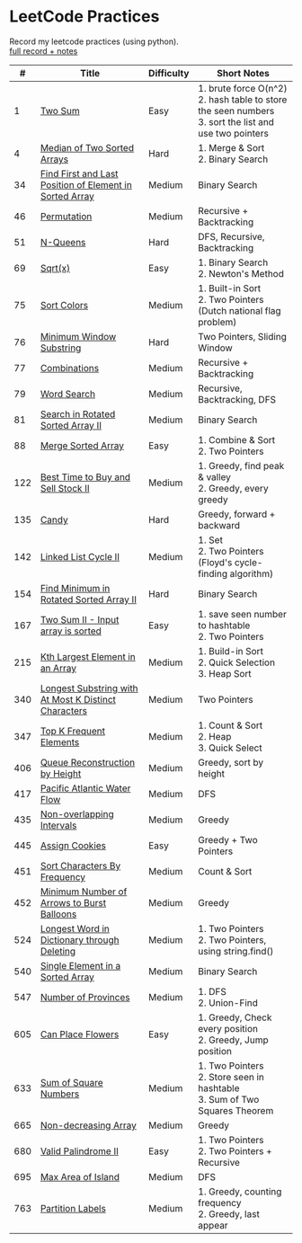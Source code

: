 # LeetCode Practices
Record my leetcode practices (using python).  
[full record + notes](https://melissakuo.notion.site/9eee0cf6d7734f38aa69e9e95f32ccf5?v=cf2906a9c5b6458399737d22d7cd5eb0)

| # | Title | Difficulty | Short Notes |
|---|-------|------------|-------|
| 1 | [Two Sum](https://leetcode.com/problems/two-sum/) | Easy | 1. brute force O(n^2) <br> 2. hash table to store the seen numbers <br> 3. sort the list and use two pointers
| 4 | [Median of Two Sorted Arrays](https://leetcode.com/problems/median-of-two-sorted-arrays/) | Hard | 1. Merge & Sort <br> 2. Binary Search |
| 34 | [Find First and Last Position of Element in Sorted Array](https://leetcode.com/problems/find-first-and-last-position-of-element-in-sorted-array/) | Medium | Binary Search |
| 46 | [Permutation](https://leetcode.com/problems/permutations/) | Medium | Recursive + Backtracking |
| 51 | [N-Queens](https://leetcode.com/problems/n-queens/) | Hard | DFS, Recursive, Backtracking |
| 69 | [Sqrt(x)](https://leetcode.com/problems/sqrtx/) | Easy | 1. Binary Search <br> 2. Newton's Method |
| 75 | [Sort Colors](https://leetcode.com/problems/sort-colors/) | Medium | 1. Built-in Sort <br> 2. Two Pointers (Dutch national flag problem) |
| 76 | [Minimum Window Substring](https://leetcode.com/problems/minimum-window-substring/) | Hard | Two Pointers, Sliding Window |
| 77 | [Combinations](https://leetcode.com/problems/combinations/) | Medium | Recursive + Backtracking |
| 79 | [Word Search](https://leetcode.com/problems/word-search/) | Medium | Recursive, Backtracking, DFS |
| 81 | [Search in Rotated Sorted Array II](https://leetcode.com/problems/search-in-rotated-sorted-array-ii/submissions/) | Medium | Binary Search |
| 88 | [Merge Sorted Array](https://leetcode.com/problems/merge-sorted-array/) | Easy | 1. Combine & Sort <br> 2. Two Pointers |
| 122 | [Best Time to Buy and Sell Stock II](https://leetcode.com/problems/best-time-to-buy-and-sell-stock-ii/) | Medium | 1. Greedy, find peak & valley <br> 2. Greedy, every greedy |
| 135 | [Candy](https://leetcode.com/problems/candy/) | Hard | Greedy, forward + backward |
| 142 | [Linked List Cycle II](https://leetcode.com/problems/linked-list-cycle-ii/) | Medium | 1. Set <br> 2. Two Pointers (Floyd's cycle-finding algorithm) |
| 154 | [Find Minimum in Rotated Sorted Array II](https://leetcode.com/problems/find-minimum-in-rotated-sorted-array-ii/) | Hard | Binary Search |
| 167 | [Two Sum II - Input array is sorted](https://leetcode.com/problems/two-sum-ii-input-array-is-sorted/) | Easy | 1. save seen number to hashtable <br> 2. Two Pointers |
| 215 | [Kth Largest Element in an Array](https://leetcode.com/problems/kth-largest-element-in-an-array/) | Medium | 1. Build-in Sort <br> 2. Quick Selection <br> 3. Heap Sort |
| 340 | [Longest Substring with At Most K Distinct Characters](https://leetcode.com/problems/longest-substring-with-at-most-k-distinct-characters/) | Medium | Two Pointers |
| 347 | [Top K Frequent Elements](https://leetcode.com/problems/top-k-frequent-elements/) | Medium | 1. Count & Sort <br> 2. Heap <br> 3. Quick Select |
| 406 | [Queue Reconstruction by Height](https://leetcode.com/problems/queue-reconstruction-by-height/) | Medium | Greedy, sort by height |
| 417 | [Pacific Atlantic Water Flow](https://leetcode.com/problems/pacific-atlantic-water-flow/) | Medium | DFS |
| 435 | [Non-overlapping Intervals](https://leetcode.com/problems/non-overlapping-intervals/) | Medium | Greedy |
| 445 | [Assign Cookies](https://leetcode.com/problems/assign-cookies/) | Easy | Greedy + Two Pointers |
| 451 | [Sort Characters By Frequency](https://leetcode.com/problems/sort-characters-by-frequency/) | Medium | Count & Sort |
| 452 | [Minimum Number of Arrows to Burst Balloons](https://leetcode.com/problems/minimum-number-of-arrows-to-burst-balloons/) | Medium | Greedy |
| 524 | [Longest Word in Dictionary through Deleting](https://leetcode.com/problems/longest-word-in-dictionary-through-deleting/) | Medium | 1. Two Pointers <br> 2. Two Pointers, using string.find() |
| 540 | [Single Element in a Sorted Array](https://leetcode.com/problems/single-element-in-a-sorted-array/) | Medium | Binary Search |
| 547 | [Number of Provinces](https://leetcode.com/problems/number-of-provinces/) | Medium | 1. DFS <br> 2. Union-Find |
| 605 | [Can Place Flowers](https://leetcode.com/problems/can-place-flowers/) | Easy | 1. Greedy, Check every position <br> 2. Greedy, Jump position |
| 633 | [Sum of Square Numbers](https://leetcode.com/problems/sum-of-square-numbers/) | Medium | 1. Two Pointers <br> 2. Store seen in hashtable <br> 3. Sum of Two Squares Theorem |
| 665 | [Non-decreasing Array](https://leetcode.com/problems/non-decreasing-array/) | Medium | Greedy |
| 680 | [Valid Palindrome II](https://leetcode.com/problems/valid-palindrome-ii/) | Easy | 1. Two Pointers <br> 2. Two Pointers + Recursive |
| 695 | [Max Area of Island](https://leetcode.com/problems/max-area-of-island/) | Medium | DFS |
| 763 | [Partition Labels](https://leetcode.com/problems/partition-labels/) | Medium | 1. Greedy, counting frequency <br> 2. Greedy, last appear |